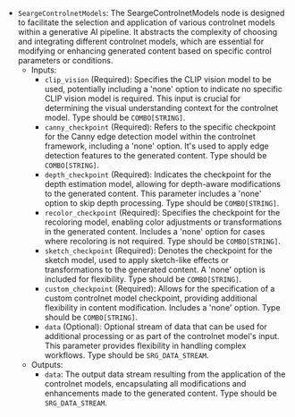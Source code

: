 - `SeargeControlnetModels`: The SeargeControlnetModels node is designed to facilitate the selection and application of various controlnet models within a generative AI pipeline. It abstracts the complexity of choosing and integrating different controlnet models, which are essential for modifying or enhancing generated content based on specific control parameters or conditions.
    - Inputs:
        - `clip_vision` (Required): Specifies the CLIP vision model to be used, potentially including a 'none' option to indicate no specific CLIP vision model is required. This input is crucial for determining the visual understanding context for the controlnet model. Type should be `COMBO[STRING]`.
        - `canny_checkpoint` (Required): Refers to the specific checkpoint for the Canny edge detection model within the controlnet framework, including a 'none' option. It's used to apply edge detection features to the generated content. Type should be `COMBO[STRING]`.
        - `depth_checkpoint` (Required): Indicates the checkpoint for the depth estimation model, allowing for depth-aware modifications to the generated content. This parameter includes a 'none' option to skip depth processing. Type should be `COMBO[STRING]`.
        - `recolor_checkpoint` (Required): Specifies the checkpoint for the recoloring model, enabling color adjustments or transformations in the generated content. Includes a 'none' option for cases where recoloring is not required. Type should be `COMBO[STRING]`.
        - `sketch_checkpoint` (Required): Denotes the checkpoint for the sketch model, used to apply sketch-like effects or transformations to the generated content. A 'none' option is included for flexibility. Type should be `COMBO[STRING]`.
        - `custom_checkpoint` (Required): Allows for the specification of a custom controlnet model checkpoint, providing additional flexibility in content modification. Includes a 'none' option. Type should be `COMBO[STRING]`.
        - `data` (Optional): Optional stream of data that can be used for additional processing or as part of the controlnet model's input. This parameter provides flexibility in handling complex workflows. Type should be `SRG_DATA_STREAM`.
    - Outputs:
        - `data`: The output data stream resulting from the application of the controlnet models, encapsulating all modifications and enhancements made to the generated content. Type should be `SRG_DATA_STREAM`.

